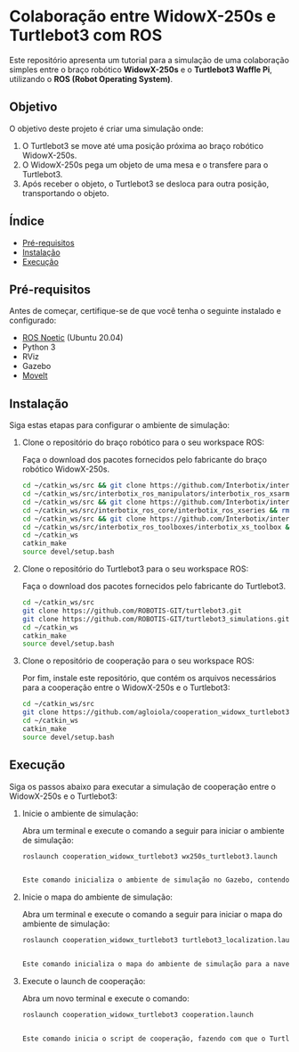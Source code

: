 # Colaboração entre WidowX-250s e Turtlebot3 com ROS

Este repositório apresenta um tutorial para a simulação de uma colaboração simples entre o braço robótico **WidowX-250s** e o **Turtlebot3 Waffle Pi**, utilizando o **ROS (Robot Operating System)**.  

## Objetivo

O objetivo deste projeto é criar uma simulação onde:  
1. O Turtlebot3 se move até uma posição próxima ao braço robótico WidowX-250s.
2. O WidowX-250s pega um objeto de uma mesa e o transfere para o Turtlebot3. 
3. Após receber o objeto, o Turtlebot3 se desloca para outra posição, transportando o objeto.
   
## Índice
- [Pré-requisitos](#pré-requisitos)  
- [Instalação](#instalação)  
- [Execução](#execução)

## Pré-requisitos

Antes de começar, certifique-se de que você tenha o seguinte instalado e configurado:

- [ROS Noetic](http://wiki.ros.org/noetic/Installation/Ubuntu) (Ubuntu 20.04)
- Python 3
- RViz
- Gazebo
- [MoveIt](https://moveit.ai/install/)

## Instalação
Siga estas etapas para configurar o ambiente de simulação:

1. Clone o repositório do braço robótico para o seu workspace ROS:
   
    Faça o download dos pacotes fornecidos pelo fabricante do braço robótico WidowX-250s.
   ```bash
   cd ~/catkin_ws/src && git clone https://github.com/Interbotix/interbotix_ros_manipulators.git
   cd ~/catkin_ws/src/interbotix_ros_manipulators/interbotix_ros_xsarms && rm CATKIN_IGNORE
   cd ~/catkin_ws/src && git clone https://github.com/Interbotix/interbotix_ros_core.git
   cd ~/catkin_ws/src/interbotix_ros_core/interbotix_ros_xseries && rm CATKIN_IGNORE 
   cd ~/catkin_ws/src && git clone https://github.com/Interbotix/interbotix_ros_toolboxes.git
   cd ~/catkin_ws/src/interbotix_ros_toolboxes/interbotix_xs_toolbox && rm CATKIN_IGNORE 
   cd ~/catkin_ws
   catkin_make
   source devel/setup.bash 

2. Clone o repositório do Turtlebot3 para o seu workspace ROS:

    Faça o download dos pacotes fornecidos pelo fabricante do Turtlebot3.
   
   ```bash
   cd ~/catkin_ws/src
   git clone https://github.com/ROBOTIS-GIT/turtlebot3.git
   git clone https://github.com/ROBOTIS-GIT/turtlebot3_simulations.git
   cd ~/catkin_ws
   catkin_make
   source devel/setup.bash

3. Clone o repositório de cooperação para o seu workspace ROS:
   
    Por fim, instale este repositório, que contém os arquivos necessários para a cooperação entre o WidowX-250s e o Turtlebot3:

   ```bash
   cd ~/catkin_ws/src
   git clone https://github.com/agloiola/cooperation_widowx_turtlebot3.git
   cd ~/catkin_ws
   catkin_make
   source devel/setup.bash

## Execução

Siga os passos abaixo para executar a simulação de cooperação entre o WidowX-250s e o Turtlebot3:

1. Inicie o ambiente de simulação:
   
   Abra um terminal e execute o comando a seguir para iniciar o ambiente de simulação:
   ```bash
   roslaunch cooperation_widowx_turtlebot3 wx250s_turtlebot3.launch
   

   Este comando inicializa o ambiente de simulação no Gazebo, contendo o braço robótico e o robô móvel, além do RViz e do MoveIt!, que são utilizados para planejar e executar os movimentos do braço robótico.

2. Inicie o mapa do ambiente de simulação:
   
   Abra um terminal e execute o comando a seguir para iniciar o mapa do ambiente de simulação:
   ```bash
   roslaunch cooperation_widowx_turtlebot3 turtlebot3_localization.launch
   

   Este comando inicializa o mapa do ambiente de simulação para a navegação do Turtlebot3.

3. Execute o launch de cooperação:
   
   Abra um novo terminal e execute o comando:
   ```bash
   roslaunch cooperation_widowx_turtlebot3 cooperation.launch

   
   Este comando inicia o script de cooperação, fazendo com que o Turtlebot3 se desloque até a posição próxima ao braço robótico. Assim que o robô chegar a essa posição, o braço robótico executará a ação de pegar e mover o objeto de uma mesa para o robô móvel, que, por fim, transportará o objeto para outra posição.
